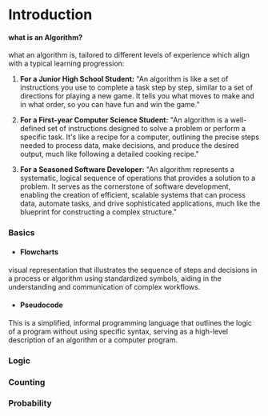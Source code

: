 # Introduction  
#### what is an Algorithm?
what an algorithm is, tailored to different levels of experience which align with a typical learning progression:

1. **For a Junior High School Student:**
   "An algorithm is like a set of instructions you use to complete a task step by step, similar to a set of directions for playing a new game. It tells you what moves to make and in what order, so you can have fun and win the game."

2. **For a First-year Computer Science Student:**
   "An algorithm is a well-defined set of instructions designed to solve a problem or perform a specific task. It's like a recipe for a computer, outlining the precise steps needed to process data, make decisions, and produce the desired output, much like following a detailed cooking recipe."

3. **For a Seasoned Software Developer:**
   "An algorithm represents a systematic, logical sequence of operations that provides a solution to a problem. It serves as the cornerstone of software development, enabling the creation of efficient, scalable systems that can process data, automate tasks, and drive sophisticated applications, much like the blueprint for constructing a complex structure."

### Basics 
- #### Flowcharts 
visual representation that illustrates the sequence of steps and decisions in a process or algorithm using standardized symbols, aiding in the understanding and communication of complex workflows.
- #### Pseudocode 
This is a simplified, informal programming language that outlines the logic of a program without using specific syntax, serving as a high-level description of an algorithm or a computer program.

### Logic 
### Counting 
### Probability 